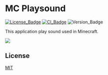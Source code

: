 # MC Playsound

[![License_Badge][]][License]
[![CI_Badge][]][CI]
![Version_Badge][]

This application play sound used in Minecraft.

![](https://user-images.githubusercontent.com/25514849/108615497-34f6f800-7448-11eb-8168-2672b95fe4a5.png)

## License

[MIT][License]

<!-- Links -->

[License_Badge]: https://img.shields.io/github/license/MT224244/mc-playsound
[CI_Badge]: https://img.shields.io/github/workflow/status/MT224244/mc-playsound/CI?logo=github&label=CI
[Version_Badge]: https://img.shields.io/github/package-json/v/MT224244/mc-playsound

[License]:./LICENSE
[CI]: https://github.com/MT224244/mc-playsound/actions
